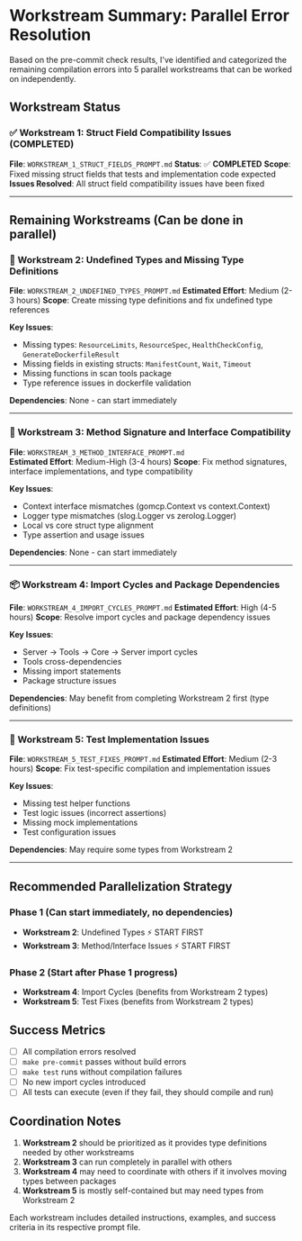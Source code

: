 # Workstream Summary: Parallel Error Resolution

Based on the pre-commit check results, I've identified and categorized the remaining compilation errors into 5 parallel workstreams that can be worked on independently.

## Workstream Status

### ✅ Workstream 1: Struct Field Compatibility Issues (COMPLETED)
**File**: `WORKSTREAM_1_STRUCT_FIELDS_PROMPT.md`
**Status**: ✅ **COMPLETED** 
**Scope**: Fixed missing struct fields that tests and implementation code expected
**Issues Resolved**: All struct field compatibility issues have been fixed

---

## Remaining Workstreams (Can be done in parallel)

### 🔧 Workstream 2: Undefined Types and Missing Type Definitions
**File**: `WORKSTREAM_2_UNDEFINED_TYPES_PROMPT.md`
**Estimated Effort**: Medium (2-3 hours)
**Scope**: Create missing type definitions and fix undefined type references

**Key Issues**:
- Missing types: `ResourceLimits`, `ResourceSpec`, `HealthCheckConfig`, `GenerateDockerfileResult`
- Missing fields in existing structs: `ManifestCount`, `Wait`, `Timeout`
- Missing functions in scan tools package
- Type reference issues in dockerfile validation

**Dependencies**: None - can start immediately

---

### 🔄 Workstream 3: Method Signature and Interface Compatibility
**File**: `WORKSTREAM_3_METHOD_INTERFACE_PROMPT.md`  
**Estimated Effort**: Medium-High (3-4 hours)
**Scope**: Fix method signatures, interface implementations, and type compatibility

**Key Issues**:
- Context interface mismatches (gomcp.Context vs context.Context)
- Logger type mismatches (slog.Logger vs zerolog.Logger)  
- Local vs core struct type alignment
- Type assertion and usage issues

**Dependencies**: None - can start immediately

---

### 📦 Workstream 4: Import Cycles and Package Dependencies
**File**: `WORKSTREAM_4_IMPORT_CYCLES_PROMPT.md`
**Estimated Effort**: High (4-5 hours)
**Scope**: Resolve import cycles and package dependency issues

**Key Issues**:
- Server → Tools → Core → Server import cycles
- Tools cross-dependencies
- Missing import statements
- Package structure issues

**Dependencies**: May benefit from completing Workstream 2 first (type definitions)

---

### 🧪 Workstream 5: Test Implementation Issues
**File**: `WORKSTREAM_5_TEST_FIXES_PROMPT.md`
**Estimated Effort**: Medium (2-3 hours)
**Scope**: Fix test-specific compilation and implementation issues

**Key Issues**:
- Missing test helper functions
- Test logic issues (incorrect assertions)
- Missing mock implementations
- Test configuration issues

**Dependencies**: May require some types from Workstream 2

---

## Recommended Parallelization Strategy

### Phase 1 (Can start immediately, no dependencies)
- **Workstream 2**: Undefined Types ⚡ START FIRST
- **Workstream 3**: Method/Interface Issues ⚡ START FIRST

### Phase 2 (Start after Phase 1 progress)
- **Workstream 4**: Import Cycles (benefits from Workstream 2 types)
- **Workstream 5**: Test Fixes (benefits from Workstream 2 types)

## Success Metrics
- [ ] All compilation errors resolved
- [ ] `make pre-commit` passes without build errors
- [ ] `make test` runs without compilation failures
- [ ] No new import cycles introduced
- [ ] All tests can execute (even if they fail, they should compile and run)

## Coordination Notes

1. **Workstream 2** should be prioritized as it provides type definitions needed by other workstreams
2. **Workstream 3** can run completely in parallel with others
3. **Workstream 4** may need to coordinate with others if it involves moving types between packages
4. **Workstream 5** is mostly self-contained but may need types from Workstream 2

Each workstream includes detailed instructions, examples, and success criteria in its respective prompt file.